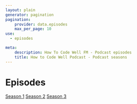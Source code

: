 ```yaml
---
layout: plain
generator: pagination
pagination:
    provider: data.episodes
    max_per_page: 10
use:
  - episodes

meta:
    description: How To Code Well FM - Podcast episodes
    title: How to Code Well Podcast - Podcast seasons
---
```

# Episodes
<a class="btn" href="/season/1">Season 1</a>
<a class="btn" href="/season/2">Season 2</a>
<a class="btn" href="/season/3">Season 3</a>
